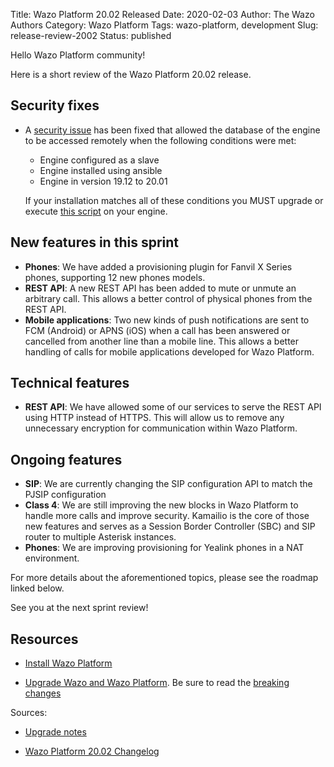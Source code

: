 Title: Wazo Platform 20.02 Released
Date: 2020-02-03
Author: The Wazo Authors
Category: Wazo Platform
Tags: wazo-platform, development
Slug: release-review-2002
Status: published

Hello Wazo Platform community!

Here is a short review of the Wazo Platform 20.02 release.

## Security fixes

* A [security issue](http://mirror.wazo.community/security/WAZO-2020-01.pdf) has been fixed that allowed the database of the engine to be accessed remotely when the following conditions were met:

  * Engine configured as a slave
  * Engine installed using ansible
  * Engine in version 19.12 to 20.01

  If your installation matches all of these conditions you MUST upgrade or execute [this script](https://mirror.wazo.community/security/WAZO-2020-01.sh) on your engine.

## New features in this sprint

* **Phones**: We have added a provisioning plugin for Fanvil X Series phones, supporting 12 new phones models.
* **REST API**: A new REST API has been added to mute or unmute an arbitrary call. This allows a better control of physical phones from the REST API.
* **Mobile applications**: Two new kinds of push notifications are sent to FCM (Android) or APNS (iOS) when a call has been answered or cancelled from another line than a mobile line. This allows a better handling of calls for mobile applications developed for Wazo Platform.

## Technical features

* **REST API**: We have allowed some of our services to serve the REST API using HTTP instead of HTTPS. This will allow us to remove any unnecessary encryption for communication within Wazo Platform.

## Ongoing features

* **SIP**: We are currently changing the SIP configuration API to match the PJSIP configuration
* **Class 4**: We are still improving the new blocks in Wazo Platform to handle more calls and improve security. Kamailio is the core of those new features and serves as a Session Border Controller (SBC) and SIP router to multiple Asterisk instances.
* **Phones**: We are improving provisioning for Yealink phones in a NAT environment.

For more details about the aforementioned topics, please see the roadmap linked below.

See you at the next sprint review!

## Resources

* [Install Wazo Platform](/uc-doc/installation/install-system)

* [Upgrade Wazo and Wazo Platform](/uc-doc/upgrade/introduction). Be sure to read the [breaking changes](http://wazo.readthedocs.io/en/wazo-20.02/upgrade/upgrade_notes.html)

Sources:

* [Upgrade notes](/uc-doc/upgrade/upgrade_notes)

* [Wazo Platform 20.02 Changelog](https://wazo-dev.atlassian.net/issues/?jql=project%3DWAZO%20AND%20fixVersion%3D20.02)
